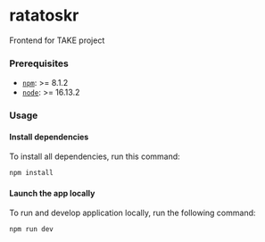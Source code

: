 # ratatoskr
Frontend for TAKE project



### Prerequisites

- [`npm`](https://www.npmjs.com/): >= 8.1.2
- [`node`](https://nodejs.org/en/): >= 16.13.2

### Usage

#### Install dependencies

To install all dependencies, run this command:

```bash
npm install
```

#### Launch the app locally

To run and develop application locally, run the following command:

```
npm run dev
```
